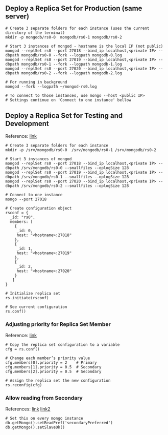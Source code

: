 ## Deploy a Replica Set for Production (same server)
```shell
# Create 3 separate folders for each instance (uses the current directory of the terminal)
mkdir -p mongodb/rs0-0  mongodb/rs0-1 mongodb/rs0-2

# Start 3 instances of mongod - hostname is the local IP (not public)
mongod --replSet rs0 --port 27018 --bind_ip localhost,<private IP> --dbpath mongodb/rs0-0 --fork --logpath mongodb-0.log
mongod --replSet rs0 --port 27019 --bind_ip localhost,<private IP> --dbpath mongodb/rs0-1 --fork --logpath mongodb-1.log
mongod --replSet rs0 --port 27020 --bind_ip localhost,<private IP> --dbpath mongodb/rs0-2 --fork --logpath mongodb-2.log

# For running in background
mongod --fork --logpath ~/mongod-rs0.log

# To connect to those instances, use mongo --host <public IP>
# Settings continue on 'Connect to one instance' bellow
```

## Deploy a Replica Set for Testing and Development
Reference: [link](https://docs.mongodb.com/manual/tutorial/deploy-replica-set-for-testing/)

```shell
# Create 3 separate folders for each instance
mkdir -p /srv/mongodb/rs0-0  /srv/mongodb/rs0-1 /srv/mongodb/rs0-2

# Start 3 instances of mongod
mongod --replSet rs0 --port 27018 --bind_ip localhost,<private IP> --dbpath /srv/mongodb/rs0-0 --smallfiles --oplogSize 128
mongod --replSet rs0 --port 27019 --bind_ip localhost,<private IP> --dbpath /srv/mongodb/rs0-1 --smallfiles --oplogSize 128
mongod --replSet rs0 --port 27020 --bind_ip localhost,<private IP> --dbpath /srv/mongodb/rs0-2 --smallfiles --oplogSize 128

# Connect to one instance
mongo --port 27018

# Create configuration object
rsconf = {
  _id: "rs0",
  members: [
    {
     _id: 0,
     host: "<hostname>:27018"
    },
    {
     _id: 1,
     host: "<hostname>:27019"
    },
    {
     _id: 2,
     host: "<hostname>:27020"
    }
   ]
}

# Initialize replica set
rs.initiate(rsconf)

# See current configuration
rs.conf()
```

### Adjusting priority for Replica Set Member
Reference: [link](https://docs.mongodb.com/manual/tutorial/adjust-replica-set-member-priority/)

```shell
# Copy the replica set configuration to a variable
cfg = rs.conf()

# Change each member’s priority value
cfg.members[0].priority = 2    # Primary
cfg.members[1].priority = 0.5  # Secondary
cfg.members[2].priority = 0.5  # Secondary

# Assign the replica set the new configuration
rs.reconfig(cfg)
```

### Allow reading from Secondary
References: [link](https://docs.mongodb.com/manual/reference/method/Mongo.setReadPref/) [link2](https://docs.mongodb.com/manual/reference/read-preference/#read-preferences-for-database-commands)

```shell
# Set this on every mongo instance
db.getMongo().setReadPref('secondaryPreferred')
db.getMongo().setSlaveOk()
```

